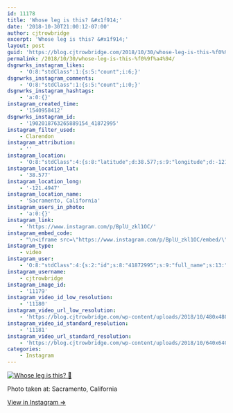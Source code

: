 ```yaml
---
id: 11178
title: 'Whose leg is this? &#x1f914;'
date: '2018-10-30T21:00:12-07:00'
author: cjtrowbridge
excerpt: 'Whose leg is this? &#x1f914;'
layout: post
guid: 'https://blog.cjtrowbridge.com/2018/10/30/whose-leg-is-this-%f0%9f%a4%94/'
permalink: /2018/10/30/whose-leg-is-this-%f0%9f%a4%94/
dsgnwrks_instagram_likes:
    - 'O:8:"stdClass":1:{s:5:"count";i:6;}'
dsgnwrks_instagram_comments:
    - 'O:8:"stdClass":1:{s:5:"count";i:0;}'
dsgnwrks_instagram_hashtags:
    - 'a:0:{}'
instagram_created_time:
    - '1540958412'
dsgnwrks_instagram_id:
    - '1902018763265889154_41872995'
instagram_filter_used:
    - Clarendon
instagram_attribution:
    - ''
instagram_location:
    - 'O:8:"stdClass":4:{s:8:"latitude";d:38.577;s:9:"longitude";d:-121.4947;s:4:"name";s:22:"Sacramento, California";s:2:"id";i:212931804;}'
instagram_location_lat:
    - '38.577'
instagram_location_long:
    - '-121.4947'
instagram_location_name:
    - 'Sacramento, California'
instagram_users_in_photo:
    - 'a:0:{}'
instagram_link:
    - 'https://www.instagram.com/p/BplU_zkl1OC/'
instagram_embed_code:
    - "\n<iframe src=\"https://www.instagram.com/p/BplU_zkl1OC/embed/\" width=\"612\" height=\"710\" frameborder=\"0\" scrolling=\"no\" allowtransparency=\"true\" class=\"insta-image-embed\"></iframe>\n"
instagram_type:
    - video
instagram_user:
    - 'O:8:"stdClass":4:{s:2:"id";s:8:"41872995";s:9:"full_name";s:13:"CJ Trowbridge";s:15:"profile_picture";s:141:"https://scontent.cdninstagram.com/vp/d092ebfdf7d7b69ffa8c0aebfde742bc/5C7E7A1C/t51.2885-19/s150x150/13724650_1188772791164794_142557231_a.jpg";s:8:"username";s:12:"cjtrowbridge";}'
instagram_username:
    - cjtrowbridge
instagram_image_id:
    - '11179'
instagram_video_id_low_resolution:
    - '11180'
instagram_video_url_low_resolution:
    - 'https://blog.cjtrowbridge.com/wp-content/uploads/2018/10/480x480-video-1540958412.mp4'
instagram_video_id_standard_resolution:
    - '11181'
instagram_video_url_standard_resolution:
    - 'https://blog.cjtrowbridge.com/wp-content/uploads/2018/10/640x640-video-1540958412.mp4'
categories:
    - Instagram
---
```


[![Whose leg is this? 🤔](https://blog.cjtrowbridge.com/wp-content/uploads/2018/10/whose-leg-is-this-f09fa494-1-1.jpg)](https://www.instagram.com/p/BplU_zkl1OC/)

Photo taken at: Sacramento, California

[View in Instagram ⇒](https://www.instagram.com/p/BplU_zkl1OC/)